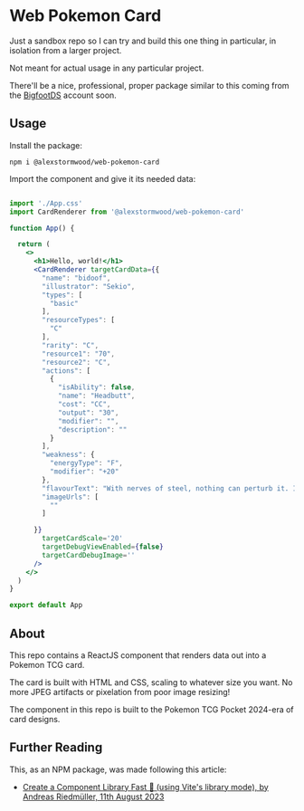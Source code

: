 # Web Pokemon Card

Just a sandbox repo so I can try and build this one thing in particular, in isolation from a larger project. 

Not meant for actual usage in any particular project.

There'll be a nice, professional, proper package similar to this coming from the [BigfootDS](https://github.com/BigfootDS) account soon.

## Usage

Install the package:

`npm i @alexstormwood/web-pokemon-card`

Import the component and give it its needed data:

```jsx

import './App.css'
import CardRenderer from '@alexstormwood/web-pokemon-card'

function App() {

  return (
    <>
      <h1>Hello, world!</h1>
      <CardRenderer targetCardData={{
        "name": "bidoof",
        "illustrator": "Sekio",
        "types": [
          "basic"
        ],
        "resourceTypes": [
          "C"
        ],
        "rarity": "C",
        "resource1": "70",
        "resource2": "C",
        "actions": [
          {
            "isAbility": false,
            "name": "Headbutt",
            "cost": "CC",
            "output": "30",
            "modifier": "",
            "description": ""
          }
        ],
        "weakness": {
          "energyType": "F",
          "modifier": "+20"
        },
        "flavourText": "With nerves of steel, nothing can perturb it. It is more agile and active than it appears.",
        "imageUrls": [
          ""
        ]

      }}
        targetCardScale='20'
        targetDebugViewEnabled={false}
        targetCardDebugImage=''
      />
    </>
  )
}

export default App

```

## About

This repo contains a ReactJS component that renders data out into a Pokemon TCG card.

The card is built with HTML and CSS, scaling to whatever size you want. No more JPEG artifacts or pixelation from poor image resizing!

The component in this repo is built to the Pokemon TCG Pocket 2024-era of card designs.

## Further Reading

This, as an NPM package, was made following this article: 

- [Create a Component Library Fast 🚀 (using Vite's library mode), by Andreas Riedmüller, 11th August 2023](https://dev.to/receter/how-to-create-a-react-component-library-using-vites-library-mode-4lma)